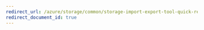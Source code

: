 ```yaml
---
redirect_url: /azure/storage/common/storage-import-export-tool-quick-reference
redirect_document_id: true
---
```

